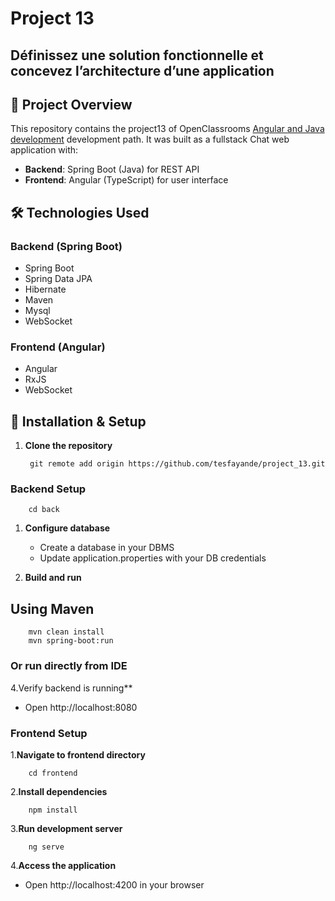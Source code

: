 # Project 13

## Définissez une solution fonctionnelle et concevez l’architecture d’une application

## 📝 Project Overview

This repository contains the project13 of  OpenClassrooms [Angular and Java development](https://openclassrooms.com/fr/paths/533-developpeur-full-stack-java-et-angular) development path. It was built as a fullstack Chat web application with:

- **Backend**: Spring Boot (Java) for REST API
- **Frontend**: Angular (TypeScript) for user interface

## 🛠️ Technologies Used

### Backend (Spring Boot)

- Spring Boot
- Spring Data JPA
- Hibernate
- Maven
- Mysql
- WebSocket

### Frontend (Angular)

- Angular
- RxJS
- WebSocket

## 🚀 Installation & Setup

1. **Clone the repository**
  
        git remote add origin https://github.com/tesfayande/project_13.git

### Backend Setup

        cd back

1. **Configure database**
   - Create a database in your DBMS
   - Update application.properties with your DB credentials

2. **Build and run**

## Using Maven

        mvn clean install
        mvn spring-boot:run

### Or run directly from IDE

4.Verify backend is running**

- Open http://localhost:8080

### Frontend Setup

1.**Navigate to frontend directory**

        cd frontend

2.**Install dependencies**

        npm install

3.**Run development server**

        ng serve

4.**Access the application**

- Open  http://localhost:4200  in your browser

